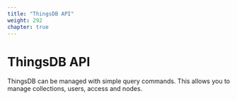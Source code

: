 ```yaml
---
title: "ThingsDB API"
weight: 292
chapter: true
---
```


# ThingsDB API

ThingsDB can be managed with simple query commands. This allows you to manage
collections, users, access and nodes.
